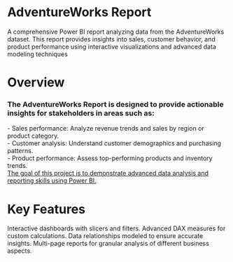 # AdventureWorks Report 
A comprehensive Power BI report analyzing data from the AdventureWorks dataset. This report provides insights into sales, customer behavior, and product performance using interactive visualizations and advanced data modeling techniques
# Overview
<h3>The AdventureWorks Report is designed to provide actionable insights for stakeholders in areas such as:</h3>
- Sales performance: Analyze revenue trends and sales by region or product category.
</br>
- Customer analysis: Understand customer demographics and purchasing patterns.
</br>
- Product performance: Assess top-performing products and inventory trends.
</br>
<ins>The goal of this project is to demonstrate advanced data analysis and reporting skills using Power BI.</ins>

# Key Features
Interactive dashboards with slicers and filters.
Advanced DAX measures for custom calculations.
Data relationships modeled to ensure accurate insights.
Multi-page reports for granular analysis of different business aspects.


